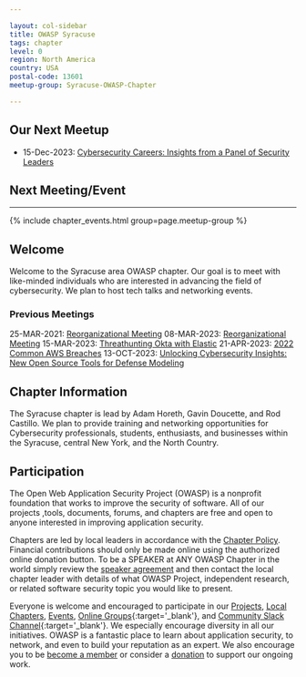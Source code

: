 ```yaml
---

layout: col-sidebar
title: OWASP Syracuse
tags: chapter
level: 0
region: North America
country: USA
postal-code: 13601
meetup-group: Syracuse-OWASP-Chapter

---
```

## Our Next Meetup
* 15-Dec-2023: [Cybersecurity Careers: Insights from a Panel of Security Leaders](https://www.meetup.com/syracuse-owasp-chapter/events/296891549/?isFirstPublish=true)

## Next Meeting/Event 
---------------------
{% include chapter_events.html group=page.meetup-group %}


## Welcome
Welcome to the Syracuse area OWASP chapter. Our goal is to meet with like-minded individuals who are interested in advancing the field of cybersecurity. We plan to 
host tech talks and networking events.

### Previous Meetings
25-MAR-2021: [Reorganizational Meeting](https://www.meetup.com/Syracuse-OWASP-Chapter/events/277091425/)
08-MAR-2023: [Reorganizational Meeting](https://www.meetup.com/syracuse-owasp-chapter/events/291793005/)
15-MAR-2023: [Threathunting Okta with Elastic](https://www.meetup.com/syracuse-owasp-chapter/events/291841528/)
21-APR-2023: [2022 Common AWS Breaches](https://www.meetup.com/syracuse-owasp-chapter/events/292846413/)
13-OCT-2023: [Unlocking Cybersecurity Insights: New Open Source Tools for Defense Modeling](https://www.meetup.com/syracuse-owasp-chapter/events/296273644/)


## Chapter Information
The Syracuse chapter is lead by Adam Horeth, Gavin Doucette, and Rod Castillo. We plan to provide training and networking opportunities for Cybersecurity professionals, students, enthusiasts, and businesses within the Syracuse, central New York, and the North Country.

## Participation
The Open Web Application Security Project (OWASP) is a nonprofit foundation that works to improve the security of software. All of our projects ,tools, documents, forums, and chapters are free and open to anyone interested in improving application security.

Chapters are led by local leaders in accordance with the [Chapter Policy](https://owasp.org/www-policy/). Financial contributions should only be made online using the authorized online donation button. To be a SPEAKER at ANY OWASP Chapter in the world simply review the [speaker agreement](https://owasp.org/www-policy/) and then contact the local chapter leader with details of what OWASP Project, independent research, or related software security topic you would like to present.

Everyone is welcome and encouraged to participate in our [Projects](/projects), [Local Chapters](/chapters), [Events](/events), [Online Groups](https://groups.google.com/a/owasp.com/){:target='_blank'}, and [Community Slack Channel](https://owasp.slack.com/){:target='_blank'}. We especially encourage diversity in all our initiatives. OWASP is a fantastic place to learn about application security, to network, and even to build your reputation as an expert. We also encourage you to be [become a member](/membership) or consider a [donation](/donate) to support our ongoing work.



